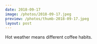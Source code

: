 ```yaml
---
date: 2018-09-17
image: /photos/2018-09-17.jpeg
preview: /photos/thumb-2018-09-17.jpeg
layout: post
---
```


Hot weather means different coffee habits.
